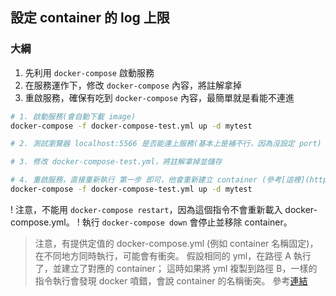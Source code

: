 ## 設定 container 的 log 上限
### 大綱
1. 先利用 `docker-compose` 啟動服務
2. 在服務運作下，修改 `docker-compose` 內容，將註解拿掉
3. 重啟服務，確保有吃到 `docker-compose` 內容，最簡單就是看能不連進

```bash
# 1. 啟動服務(會自動下載 image)
docker-compose -f docker-compose-test.yml up -d mytest

# 2. 測試瀏覽器 localhost:5566 是否能連上服務(基本上是補不行，因為沒設定 port)

# 3. 修改 docker-compose-test.yml，將註解拿掉並儲存

# 4. 重啟服務，直接重新執行 第一步 即可，他會重新建立 container (參考[這裡](https://stackoverflow.com/questions/54114045/how-to-implement-changes-made-to-docker-compose-yml-to-detached-running-containe))
docker-compose -f docker-compose-test.yml up -d mytest

```

! 注意，不能用 `docker-compose restart`，因為這個指令不會重新載入 docker-compose.yml。
! 執行 `docker-compose down` 會停止並移除 container。

> 注意，有提供定值的 docker-compose.yml (例如 container 名稱固定)，在不同地方同時執行，可能會有衝突。
> 假設相同的 yml，在路徑 A 執行了，並建立了對應的 container；
> 這時如果將 yml 複製到路徑 B，一樣的指令執行會發現 docker 噴錯，會說 container 的名稱衝突。
> 參考[連結](https://stackoverflow.com/questions/57361075/docker-compose-command-is-failing-with-conflict)
